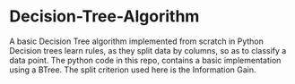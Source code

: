 # Decision-Tree-Algorithm
A basic Decision Tree algorithm implemented from scratch in Python
Decision trees learn rules, as they split data by columns, so as to classify a data point. The python code in this repo, contains a basic implementation using a BTree. The split criterion used here is the Information Gain.


